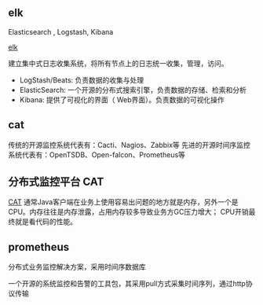 
## elk
Elasticsearch , Logstash, Kibana 

[elk](https://www.cnblogs.com/aresxin/p/8035137.html "title") 

建立集中式日志收集系统，将所有节点上的日志统一收集，管理，访问。


* LogStash/Beats: 负责数据的收集与处理
* ElasticSearch: 一个开源的分布式搜索引擎，负责数据的存储、检索和分析
* Kibana: 提供了可视化的界面（ Web界面）。负责数据的可视化操作


## cat
传统的开源监控系统代表有：Cacti、Nagios、Zabbix等
先进的开源时间序监控系统代表有：OpenTSDB、Open-falcon、Prometheus等

## 分布式监控平台 CAT
[CAT](https://www.oschina.net/news/78563/cat-depth-analysis "title") 
通常Java客户端在业务上使用容易出问题的地方就是内存，另外一个是CPU。内存往往是内存泄露，占用内存较多导致业务方GC压力增大； CPU开销最终就是看代码的性能。

## prometheus 
分布式业务监控解决方案，采用时间序数据库 

一个开源的系统监控和告警的工具包，其采用pull方式采集时间序列，通过http协议传输


